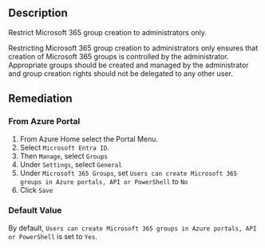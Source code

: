 ## Description

Restrict Microsoft 365 group creation to administrators only.

Restricting Microsoft 365 group creation to administrators only ensures that creation of Microsoft 365 groups is controlled by the administrator. Appropriate groups should be created and managed by the administrator and group creation rights should not be delegated to any other user.

## Remediation

### From Azure Portal

1. From Azure Home select the Portal Menu.
2. Select `Microsoft Entra ID`.
3. Then `Manage`, select `Groups`
4. Under `Settings`, select `General`
5. Under `Microsoft 365 Groups`, set `Users can create Microsoft 365 groups in Azure portals, API or PowerShell` to `No`
6. Click `Save`

### Default Value

By default, `Users can create Microsoft 365 groups in Azure portals, API or PowerShell` is set to `Yes`.
